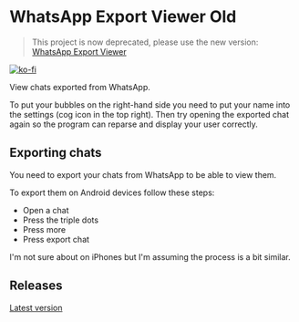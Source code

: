 WhatsApp Export Viewer Old
==========================

> This project is now deprecated, please use the new version: [WhatsApp Export Viewer](https://github.com/MrMelon54/WhatsAppExportViewer)

[![ko-fi](https://ko-fi.com/img/githubbutton_sm.svg)](https://ko-fi.com/W7W1607S8)

View chats exported from WhatsApp.

To put your bubbles on the right-hand side you need to put your name into the settings (cog icon in the top right). Then try opening the exported chat again so the program can reparse and display your user correctly.

Exporting chats
---------------

You need to export your chats from WhatsApp to be able to view them.

To export them on Android devices follow these steps:

- Open a chat
- Press the triple dots
- Press more
- Press export chat

I'm not sure about on iPhones but I'm assuming the process is a bit similar.

Releases
--------

[Latest version](https://github.com/MrMelon54/WhatsAppExportViewer/releases/latest)
